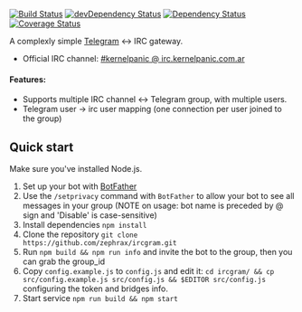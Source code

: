 [![Build Status](https://travis-ci.org/zephrax/ircgram.svg?branch=master)](https://travis-ci.org/zephrax/ircgram)
[![devDependency Status](https://david-dm.org/zephrax/ircgram/dev-status.svg)](https://david-dm.org/zephrax/ircgram#info=devDependencies)
[![Dependency Status](https://david-dm.org/zephrax/ircgram.svg)](https://david-dm.org/zephrax/ircgram)
[![Coverage Status](https://coveralls.io/repos/github/zephrax/ircgram/badge.svg?branch=master)](https://coveralls.io/github/zephrax/ircgram?branch=master)

A complexly simple [Telegram](https://telegram.org/) ↔ IRC gateway.

* Official IRC channel: [#kernelpanic @ irc.kernelpanic.com.ar](http://kernelpanic.com.ar/chat/)

#### Features:

* Supports multiple IRC channel ↔ Telegram group, with multiple users.
* Telegram user -> irc user mapping (one connection per user joined to the group)


Quick start
-----------

Make sure you've installed Node.js.

1. Set up your bot with [BotFather](https://telegram.me/botfather)
2. Use the `/setprivacy` command with `BotFather` to allow your bot to see all
   messages in your group (NOTE on usage: bot name is preceded by @ sign and
   'Disable' is case-sensitive)
3. Install dependencies `npm install`
4. Clone the repository `git clone https://github.com/zephrax/ircgram.git`
5. Run `npm build && npm run info` and invite the bot to the group, then you can grab the group_id
6. Copy `config.example.js` to `config.js` and edit it: `cd ircgram/ && cp src/config.example.js src/config.js && $EDITOR src/config.js` configuring the token and bridges info.
7. Start service `npm run build && npm start`
